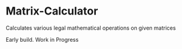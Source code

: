 # Matrix-Calculator
Calculates various legal mathematical operations on given matrices

Early build. Work in Progress
